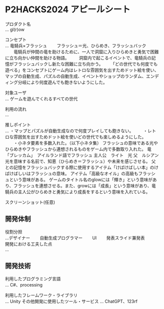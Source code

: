 # P2HACKS2024 アピールシート 

プロダクト名  
... gl(r)ow

コンセプト  
... 竜騎兵×フラッシュ
　　フラッシュ＝光、ひらめき、フラッシュバック
　　竜騎兵が仲間の竜を助けるために、一人で洞窟に入りひらめきと勇気で困難に立ち向かい仲間を助ける物語。
　　洞窟内で起こるイベントで、竜騎兵の記憶がフラッシュバックし新たな困難に立ち向かう。
　　「どの世代でも何度でも遊べる」をコンセプトにゲーム内はレトロな雰囲気を出すためドット絵を使い、マップの自動生成、パズルの自動生成、イベントやショップのランダム、エンディング分岐により何度遊んでも飽きないようにした。 

対象ユーザ  
...  ゲームを遊んでくれるすべての世代

利用の流れ  
...  

推しポイント  
...  ・マップとパズルが自動生成なので何度プレイしても飽きない。
　　・レトロな雰囲気を出すためドット絵を使いどの世代でも楽しめるようにした。
　　・小ネタ要素を多数入れた。（以下小ネタ集）
フラッシュの意味である光やひらめきやフラッシュから連想されるものをゲーム内で多数取り入れた。
竜「ブレッカム」　アイルランド語でフラッシュ
主人公　ライト　光
父　ルシアン　光を意味する名前で、知恵（ひらめき＝フラッシュ）や未来を感じさせる。
父との記憶をフラッシュバックする際に使用するアイテム「けばけばしい本」のけばけばしいはフラッシュの意味。
アイテム「高級なオイル」の高級もフラッシュという意味がある。
ゲームのタイトル名のglowには「輝き」という意味があり、フラッシュを連想させる。また、growには「成長」という意味があり、竜騎兵の主人公がひらめきと勇気により成長をするという意味を入れている。

スクリーンショット(任意)  

## 開発体制  

役割分担  
...デザイナー
　　自動生成プログラマー
　　UI
　　発表スライド兼発表  
開発における工夫した点  
...  

## 開発技術 

利用したプログラミング言語  
...  C#、processing

利用したフレームワーク・ライブラリ  
...  Unity
その他開発に使用したツール・サービス
...  ChatGPT、123rf

